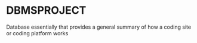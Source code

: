 # DBMSPROJECT
 Database essentially that provides a general  summary of how a coding site or coding platform works
